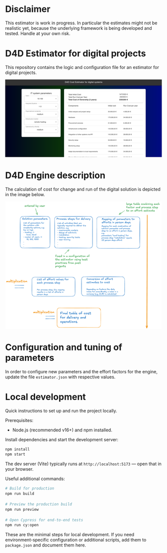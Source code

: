 # Disclaimer

This estimator is work in progress. In particular the estimates might not be realistic yet, because the underlying framework is being developed and tested. Handle at your own risk.

# D4D Estimator for digital projects

This repository contains the logic and configuration file for an estimator for digital projects.

![Screenshot of the d4d estimator](./doc/screenshot.png "Screenshot of the d4d estimator")

# D4D Engine description

The calculation of cost for change and run of the digital solution is depicted in the image below.

![Schematic view of the calculation engine](./doc/estimator-schema.png "Schematic view of the calculation engine")

# Configuration and tuning of parameters

In order to configure new parameters and the effort factors for the engine, update the file `estimator.json` with respective values. 

# Local development

Quick instructions to set up and run the project locally.

Prerequisites:

- Node.js (recommended v16+) and npm installed.

Install dependencies and start the development server:

```bash
npm install
npm start
```

The dev server (Vite) typically runs at `http://localhost:5173` — open that in your browser.

Useful additional commands:

```bash
# Build for production
npm run build

# Preview the production build
npm run preview

# Open Cypress for end-to-end tests
npm run cy:open
```

These are the minimal steps for local development. If you need environment-specific configuration or additional scripts, add them to `package.json` and document them here.